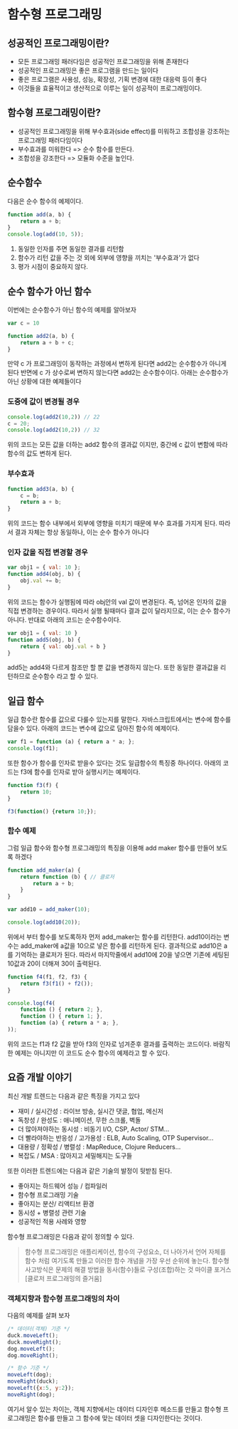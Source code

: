 # 함수형 프로그래밍

## 성공적인 프로그래밍이란?

- 모든 프로그래밍 패러다임은 성공적인 프로그래밍을 위해 존재한다
- 성공적인 프로그래밍은 좋은 프로그램을 만드는 일이다
- 좋은 프로그램은 사용성, 성능, 확장성, 기획 변경에 대한 대응력 등이 좋다
- 이것들을 효율적이고 생산적으로 이루는 일이 성공적이 프로그래밍이다.

## 함수형 프로그래밍이란?

- 성공적인 프로그래밍을 위해 부수효과(side effect)를 미워하고 조합성을 강조하는 프로그래밍 패러다임이다
- 부수효과를 미워한다 => 순수 함수를 만든다.
- 조합성을 강조한다 => 모듈화 수준을 높인다.

## 순수함수

다음은 순수 함수의 예제이다.

```javascript
function add(a, b) {
    return a + b;
}
console.log(add(10, 5));
```

1. 동일한 인자를 주면 동일한 결과를 리턴함
2. 함수가 리턴 값을 주는 것 외에 외부에 영향을 끼치는 '부수효과'가 없다
3. 평가 시점이 중요하지 않다.

## 순수 함수가 아닌 함수

이번에는 순수함수가 아닌 함수의 예제를 알아보자

```javascript
var c = 10

function add2(a, b) {
    return a + b + c;
}
```

만약 c 가 프로그래밍이 동작하는 과정에서 변하게 된다면 add2는 순수함수가 아니게된다
반면에 c 가 상수로써 변하지 않는다면 add2는 순수함수이다.
아래는 순수함수가 아닌 상황에 대한 예제들이다

### 도중에 값이 변경될 경우

```javascript
console.log(add2(10,2)) // 22
c = 20;
console.log(add2(10,2)) // 32
```

위의 코드는 모든 값을 더하는 add2 함수의 결과값 이지만, 중간에 c 값이 변함에 따라 함수의 값도 변하게 된다.

### 부수효과

```javascript
function add3(a, b) {
    c = b;
    return a + b;
}
```

위의 코드는 함수 내부에서 외부에 영향을 미치기 때문에 부수 효과를 가지게 된다.
따라서 결과 자체는 항상 동일하나, 이는 순수 함수가 아니다

### 인자 값을 직접 변경할 경우

```javascript
var obj1 = { val: 10 };
function add4(obj, b) {
    obj.val += b;
}
```

위의 코드는 함수가 실행됨에 따라 obj안의 val 값이 변경된다.
즉, 넘어온 인자의 값을 직접 변경하는 경우이다.
따라서 실행 될때마다 결과 값이 달라지므로, 이는 순수 함수가 아니다.
반대로 아래의 코드는 순수함수이다.

```javascript
var obj1 = { val: 10 }
function add5(obj, b) {
    return { val: obj.val + b }
}
```

add5는 add4와 다르게 참조만 할 뿐 값을 변경하지 않는다.
또한 동일한 결과값을 리턴하므로 순수함수 라고 할 수 있다.

## 일급 함수

일급 함수란 함수를 값으로 다룰수 있는지를 말한다. 자바스크립트에서는 변수에 함수를 담을수 있다.
아래의 코드는 변수에 값으로 담아진 함수의 예제이다.

```javascript
var f1 = function (a) { return a * a; };
console.log(f1);
```

또한 함수가 함수를 인자로 받을수 있다는 것도 일급함수의 특징중 하나이다.
아래의 코드는 f3에 함수를 인자로 받아 실행시키는 예제이다.

```javascript
function f3(f) {
    return 10;
}

f3(function() {return 10;});
```

### 함수 예제

그럼 일급 함수와 함수형 프로그래밍의 특징을 이용해 add maker 함수를 만들어 보도록 하겠다

```javascript
function add_maker(a) {
    return function (b) { // 클로저
        return a + b;
    }
}

var add10 = add_maker(10);

console.log(add10(20));
```

위에서 부터 함수를 보도록하자
먼저 add_maker는 함수를 리턴한다.
add10이라는 변수는 add_maker에 a값을 10으로 넣은 함수를 리턴하게 된다.
결과적으로 add10은 a를 기억하는 클로저가 된다.
따라서 마지막줄에서 add10에 20을 넣으면 기존에 세팅된 10값과 20이 더해져 30이 출력된다.

```javascript
function f4(f1, f2, f3) {
    return f3(f1() + f2());
}

console.log(f4(
    function () { return 2; },
    function () { return 1; },
    function (a) { return a * a; },
));
```

위의 코드는 f1과 f2 값을 받아 f3의 인자로 넘겨준후 결과를 출력하는 코드이다.
바람직한 예제는 아니지만 이 코드도 순수 함수의 예제라고 할 수 있다.

## 요즘 개발 이야기

최신 개발 트렌드는 다음과 같은 특징을 가지고 있다
- 재미 / 실시간성 : 라이브 방송, 실시간 댓글, 협업, 메신저
- 독창성 / 완성도 : 애니메이션, 무한 스크롤, 벽돌
- 더 많아져야하는 동시성 : 비동기 I/O, CSP, Actor/ STM...
- 더 빨라야하는 반응성 / 고가용성 : ELB, Auto Scaling, OTP Supervisor...
- 대용량 / 정확성 / 병렬성 : MapReduce, Clojure Reducers...
- 복잡도 / MSA : 많아지고 세밀해지는 도구들

또한 이러한 트렌드에는 다음과 같은 기술의 발정이 뒷받침 된다.
- 좋아지는 하드웨어 성능 / 컴파일러
- 함수형 프로그래밍 기술
- 좋아지는 분산/ 리액티브 환경
- 동시성 + 병렬성 관련 기술
- 성공적인 적용 사례와 영향

함수형 프로그래밍은 다음과 같이 정의할 수 있다.
> 함수형 프로그래밍은 애플리케이션, 함수의 구성요소, 더 나아가서 언어 자체를 함수 처럼 여기도록 만들고 이러한 함수 개념을 가장 우선 순위에 놓는다.
> 함수형 사고방식은 문제의 해결 방법을 동사(함수)들로 구성(조합)하는 것
마이클 포거스 [클로저 프로그래밍의 즐거움]

### 객체지향과 함수형 프로그래밍의 차이

다음의 예제를 살펴 보자

```javascript
/* 데이터(객체) 기준 */
duck.moveLeft();
duck.moveRight();
dog.moveLeft();
dog.moveRight();

/* 함수 기준 */
moveLeft(dog);
moveRight(duck);
moveLeft({x:5, y:2});
moveRight(dog);
```

여기서 알수 있는 차이는, 객체 지향에서는 데이터 디자인후 메소드를 만들고
함수형 프로그래밍은 함수를 만들고 그 함수에 맞는 데이터 셋을 디자인한다는 것이다.